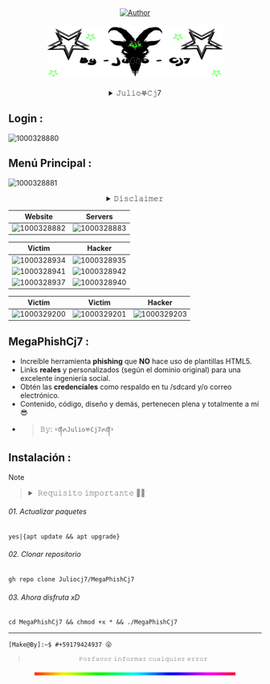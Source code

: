 <!-- 
♤♡◇♧♤♡◇♧♤♡◇♧♤♡◇♧♤♡◇♧♤♡◇♧♤♡◇♧♤♡◇♧♤♡◇♧♤♡◇♧♤♡
[ ! ] 𝙸𝙼𝙿𝙾𝚁𝚃𝙰𝙽𝚃𝙴 :
***** ********** *
𝙳𝙴𝙹𝙰 𝙳𝙴 𝙲𝙾𝙿𝙸𝙰𝚁𝙼𝙴 𝙷𝙰𝚂𝚃𝙰 𝙴𝙻 𝚁𝙴𝙰𝙳𝙼𝙴.𝚖𝚍 𝙸𝙽𝙼𝚄𝙽𝙳𝙾 𝙰𝙽𝙸𝙼𝙰𝙻...
𝚂𝙴 𝙾𝚁𝙸𝙶𝙸𝙽𝙰𝙻 𝚈 𝙳𝙴𝙹𝙰 𝙳𝙴 𝚁𝙾𝙱𝙰𝚁 𝚂𝙲𝚁𝙸𝙿𝚃𝚂 𝚈 𝙴𝚂𝚃𝙸𝙻𝙾𝚂 𝙰 𝙾𝚃𝚁𝙾𝚂
______________________________________________________
♤♡◇♧♤♡◇♧♤♡◇♧♤♡◇♧♤♡◇♧♤♡◇♧♤♡◇♧♤♡◇♧♤♡◇♧♤♡◇♧♤♡
-->

<div align="center">
  <a href="https://github.com/Juliocj7">
    <img title="Author" src="https://img.shields.io/badge/Author-𖤐 𝙹𝚞𝚕𝚒𝚘 𝙲𝚓7 𖤐-svg?style=flat&color=000000&logo=github">
  </a>
</div>

<br>

<div align="center">
  <a href="#--------">
    <img title="Mi Banner" src="https://github.com/Juliocj7/Juliocj7/blob/main/InicioCj72.gif" width="350" height="105" />
  </a>
</div>

<br>

<div align="center">
  <details>
    <!--<summary>  ⸸𝕵𝖚𝖑𝖎𝖔𖤐𝖈𝖏7⸸ </summary>-->
    <summary>  𝙹𝚞𝚕𝚒𝚘𖤐𝙲𝚓7 </summary>
    <a href="#--------">
      <img src= "https://github.com/Juliocj7/Juliocj7/blob/main/BarCj7.gif" />
    </a>
    <br><br>
    <p align="left"><strong><samp>「</samp></strong></p>
    <samp>
      Puedes mirar pero no
      copiar<br>inmundo animal xD
    </samp>
    <br>
    <p align="right"><strong><samp>」</samp></strong></p>
  </details>
</div>

## Login :
![1000328880](https://github.com/Juliocj7/MegaPhishCj7/assets/81049859/47d9ac2a-0984-40a9-867e-49efe0e96313)

## Menú Principal :
![1000328881](https://github.com/Juliocj7/MegaPhishCj7/assets/81049859/cc821fdb-3984-4b6f-ac6d-17c34e478c50)

<div align="justify">
  <details align="center">
    <summary> 𝙳𝚒𝚜𝚌𝚕𝚊𝚒𝚖𝚎𝚛 </summary>
    <img src= "https://github.com/Juliocj7/Juliocj7/blob/main/BarCj7.gif" />
    <br>
    <samp>
Descargo de responsabilidad legal: Esta herramienta está desarrollada sólo con fines educativos. Aquí se demuestra cómo funciona el phishing. Si alguien quiere obtener acceso no autorizado a las credenciales o a alguna característica del dispositivo de alguien, puede intentarlo bajo su propio riesgo. Usted tiene sus propias responsabilidades y es responsable de cualquier daño o violación de las leyes por parte de esta herramienta. ¡El autor no es responsable del mal uso de MegaPhishCj7!
    </samp>
    <br>
    <img src= "https://github.com/Juliocj7/Juliocj7/blob/main/BarCj7.gif" />
  </details>
</div>

|Website|Servers|
|-------|-------|
|![1000328882](https://github.com/Juliocj7/MegaPhishCj7/assets/81049859/f483e95c-a1fc-4555-a212-0a5104254e6d)|![1000328883](https://github.com/Juliocj7/MegaPhishCj7/assets/81049859/fe918e13-8929-4a0b-af2b-5eefca303bc1)|

|Victim|Hacker|
|-------|-------|
|![1000328934](https://github.com/Juliocj7/MegaPhishCj7/assets/81049859/9e214af5-1001-4450-8531-86100c37ce6c)|![1000328935](https://github.com/Juliocj7/MegaPhishCj7/assets/81049859/fd86d39e-d2a1-4c10-a2ea-9175e56b3af8)|
|![1000328941](https://github.com/Juliocj7/MegaPhishCj7/assets/81049859/80adcaf8-f579-4093-8d1f-b79881873d8e)|![1000328942](https://github.com/Juliocj7/MegaPhishCj7/assets/81049859/2ed601dd-48ae-4b22-a6d4-dbb9ebf50408)|
|![1000328937](https://github.com/Juliocj7/MegaPhishCj7/assets/81049859/b133bc95-469e-4ce9-9002-0701b86b1ba5)|![1000328940](https://github.com/Juliocj7/MegaPhishCj7/assets/81049859/2fe91ab3-bdb3-4514-b063-d8927e52cabc)|

|Victim|Victim|Hacker|
|-------|-------|-------|
|![1000329200](https://github.com/Juliocj7/MegaPhishCj7/assets/81049859/3983d89a-16a2-4cd7-8386-80931d2a43e0)|![1000329201](https://github.com/Juliocj7/MegaPhishCj7/assets/81049859/7607d634-521e-4428-ac79-c1754be59219)|![1000329203](https://github.com/Juliocj7/MegaPhishCj7/assets/81049859/508b9d1f-fe9e-4538-8fa7-de6e1a0c1434)|

## MegaPhishCj7 :
* Increíble herramienta **phishing** que **NO** hace uso de plantillas HTML5.
* Links **reales** y personalizados (según el dominio original) para una excelente ingeniería social.
* Obtén las **credenciales** como respaldo en tu /sdcard y/o correo electrónico.
* Contenido, código, diseño y demás, pertenecen plena y totalmente a mí :sunglasses:
- > 𝙱𝚢: ` ⍣᭕ᬁ᭖𝙹𝚞𝚕𝚒𝚘𖤐𝙲𝚓7᭖᭕ᬁ⍣ `

## Instalación :
> [!NOTE]
> > <details>
> >   <summary>&nbsp;𝚁𝚎𝚚𝚞𝚒𝚜𝚒𝚝𝚘 𝚒𝚖𝚙𝚘𝚛𝚝𝚊𝚗𝚝𝚎 &#9995;&#127995;</summary>
> >
> > <sub>𝙸𝚗𝚜𝚝𝚊𝚕𝚕:</sub> [𝚁𝚎𝚌𝚞𝚛𝚜𝚘𝚜 𝚋𝚊𝚜𝚒𝚌𝚘𝚜](https://github.com/Juliocj7/UtilsCj7)
> > </details>

###### 01. Actualizar paquetes
```shell
yes|{apt update && apt upgrade}
```
###### 02. Clonar repositorio
```shell
gh repo clone Juliocj7/MegaPhishCj7
```
###### 03. Ahora disfruta xD
```shell
cd MegaPhishCj7 && chmod +x * && ./MegaPhishCj7
```

---

```ShellSession
[𝙼𝚊𝚔𝚎@𝙱𝚢]:~$ #+59179424937 😜
```

<div align="center">
  <sub>
    
  > 𝙿𝚘𝚛𝚏𝚊𝚟𝚘𝚛 𝚒𝚗𝚏𝚘𝚛𝚖𝚊𝚛 𝚌𝚞𝚊𝚕𝚚𝚞𝚒𝚎𝚛 𝚎𝚛𝚛𝚘𝚛

  </sub>
</div>

<div align="center">
  <a href="#--------">
    <img src= "https://github.com/Juliocj7/Juliocj7/blob/main/BarCj7.gif"/>
  </a>
</div>
